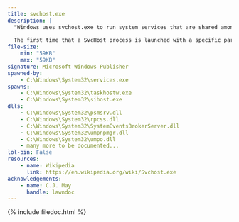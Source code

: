 ```yaml
---
title: svchost.exe
description: |
  "Windows uses svchost.exe to run system services that are shared among other processes. Services are grouped into many individual svchost.exe processes to improve reliability in case one service crashes. The system services running in SvcHost are DLL (dynamic link library) files
  
  The first time that a SvcHost process is launched with a specific parameter, it looks for a value of the same name under the 'HKLM\SOFTWARE\Microsoft\Windows NT\CurrentVersion\Svchost' key, which it interprets as a list of service names."
file-size:
    min: "59KB"
    max: "59KB"
signature: Microsoft Windows Publisher
spawned-by:
    - C:\Windows\System32\services.exe
spawns:
    - C:\Windows\System32\taskhostw.exe
    - C:\Windows\System32\sihost.exe
dlls:
    - C:\Windows\System32\psmsrv.dll
    - C:\Windows\System32\rpcss.dll
    - C:\Windows\System32\SystemEventsBrokerServer.dll
    - C:\Windows\System32\umpnpmgr.dll
    - C:\Windows\System32\umpo.dll
    - many more to be documented...
lol-bin: False
resources:
    - name: Wikipedia
      link: https://en.wikipedia.org/wiki/Svchost.exe
acknowledgements:
    - name: C.J. May
      handle: lawndoc
---
```


{% include filedoc.html %}
